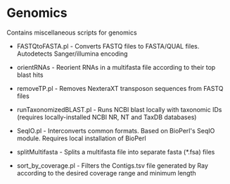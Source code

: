 Genomics
========

Contains miscellaneous scripts for genomics

- FASTQtoFASTA.pl         - Converts FASTQ files to FASTA/QUAL files. Autodetects Sanger/illumina encoding

- orientRNAs              - Reorient RNAs in a multifasta file according to their top blast hits

- removeTP.pl            - Removes NexteraXT transposon sequences from FASTQ files

- runTaxonomizedBLAST.pl  - Runs NCBI blast locally with taxonomic IDs (requires locally-installed NCBI NR, NT and TaxDB databases)

- SeqIO.pl                - Interconverts common formats. Based on BioPerl's SeqIO module. Requires local installation of BioPerl

- splitMultifasta         - Splits a multifasta file into separate fasta (*.fsa) files

- sort_by_coverage.pl     - Filters the Contigs.tsv file generated by Ray according to the desired coverage range and minimum length

